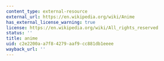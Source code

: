 ```yaml
---
content_type: external-resource
external_url: https://en.wikipedia.org/wiki/Anime
has_external_license_warning: true
license: https://en.wikipedia.org/wiki/All_rights_reserved
status: ''
title: anime
uid: c2e2200a-a7f8-4279-aaf9-cc881db1eeee
wayback_url: ''
---
```

